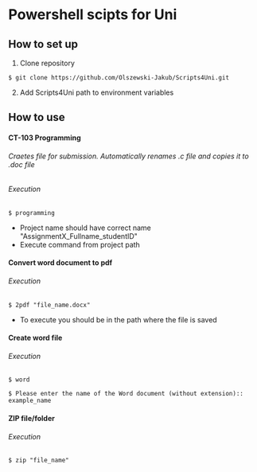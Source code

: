# Powershell scipts for Uni

## How to set up

1. Clone repository

```
$ git clone https://github.com/Olszewski-Jakub/Scripts4Uni.git
```

2. Add Scripts4Uni path to environment variables

## How to use

#### CT-103 Programming

###### Craetes file for submission. Automatically renames .c file and copies it to .doc file

###### Execution

```
$ programming

```

- Project name should have correct name "AssignmentX_Fullname_studentID"
- Execute command from project path

#### Convert word document to pdf

###### Execution

```
$ 2pdf "file_name.docx"

```

- To execute you should be in the path where the file is saved

#### Create word file

###### Execution

```
$ word

$ Please enter the name of the Word document (without extension):: example_name

```

#### ZIP file/folder

###### Execution

```
$ zip "file_name"

```
